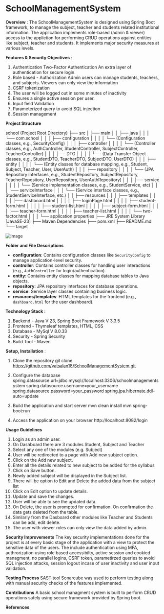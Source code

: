 # SchoolManagementSystem
**Overview** : 
The SchoolManagementSystem is designed using Spring Boot framework, to manage the subject, teacher and students related institutional information. The application implements role-based (admin & viewer) access to the appliction for performing CRUD operations against entities like subject, teacher and students. It implements major security measures at various levels.

**Features & Security Objectives** : 
1. Authentication Two-Factor Authentication
An extra layer of authentication for secure login.
2. Role based - Authorization
Admin users can manage students, teachers, and subjects.
Viewers can only view the information
3. CSRF tokenization
4. The user will be logged out in some minutes of inactivity
5. Ensures a single active session per user.
6. Input field Validation
7. Parameterized query to avoid SQL injection
8. Session management

**Project Structure** 

school (Project Root Directory)
├── src
│   ├── main
│   │   ├── java
│   │   │   └── com.school
│   │   │       ├── configuration
│   │   │       │   └── (Configuration classes, e.g., SecurityConfig)
│   │   │       ├── controller
│   │   │       │   └── (Controller classes, e.g., AuthController, StudentController, SubjectController, TeacherController)
│   │   │       ├── DTO
│   │   │       │   └── (Data Transfer Object classes, e.g., StudentDTO, TeacherDTO, SubjectDTO, UserDTO)
│   │   │       ├── entity
│   │   │       │   └── (Entity classes for database mapping, e.g., Student, Subject, Teacher, User, UserAuth)
│   │   │       ├── repository
│   │   │       │   └── (JPA Repository interfaces, e.g., StudentRepository, SubjectRepository, TeacherRepository, UserRepository, UserAuthRepository)
│   │   │       ├── service
│   │   │       │   └── (Service implementation classes, e.g., StudentService, etc)
│   │   │       └── serviceInterface
│   │   │           └── (Service interface classes, e.g., StudentServiceInterface, etc.)
│   │   ├── resources
│   │   │   ├── templates
│   │   │   │   ├── dashboard.html
│   │   │   │   ├── loginPage.html
│   │   │   │   ├── student-form.html
│   │   │   │   ├── student-list.html
│   │   │   │   ├── subject-form.html
│   │   │   │   ├── teacher-form.html
│   │   │   │   ├── teacher-list.html
│   │   │   │   └── two-factor.html
│   │   │   └── application.properties
├── JRE System Library [JavaSE-23]
├── Maven Dependencies
├── pom.xml
├── README.md
└── target

![image](https://github.com/user-attachments/assets/853542d8-8c6c-47dc-8968-ebb6c10ae0b3)


**Folder and File Descriptions**
- **configuration**: Contains configuration classes like `SecurityConfig` to manage application-level security.
- **controller**: Contains controller classes for handling user interactions (e.g., `AuthController` for login/authentication).
- **entity**: Contains entity classes for mapping database tables to Java objects.
- **repository**: JPA repository interfaces for database operations.
- **service**: Service layer classes containing business logic.
- **resources/templates**: HTML templates for the frontend (e.g., `dashboard.html` for the user dashboard).


**Technology Stack** : 
1. Backend - Java V 23, Spring Boot Framework V 3.3.5 
2. Frontend - Thymeleaf templates, HTML, CSS 
3. Database - MySql V 8.0.33
4. Security - Spring Security
5. Build Tool - Maven 

**Setup, Installation** : 
1. Clone the repository
git clone https://github.com/vatsalan18/SchoolManagementSystem.git

2. Configure the database
spring.datasource.url=jdbc:mysql://localhost:3306/schoolmanagementsystem
spring.datasource.username=your_username
spring.datasource.password=your_password
spring.jpa.hibernate.ddl-auto=update

3. Build the application and start server
mvn clean install
mvn spring-boot:run

4. Access the application on your browser
   http://localhost:8082/login

**Usage Guidelines**
1. Login as an admin user.
2. On Dashboard there are 3 modules Student, Subject and Teacher
3. Select any one of the modules (e.g. Subject)
4. User will be redirected to a page with Add new subject option.
5. Click on the Add new subject.
6. Enter all the details related to new subject to be added for the syllabus
7. Click on Save button.
8. Newly added subject will be displayed in the Subject list.
9. There will be option to Edit and Delete the added data from the subject list
10. Click on Edit option to update details.
11. Update and save the changes.
12. User will be able to see the updated data.
13. On Delete, the user is prompted for confirmation. On confirmation the data gets deleted from the table.
14. Similarly from the Dasboard other modules like Teacher and Students can be add, edit delete.
15. The user with viewer roles can only view the data added by admin.

**Security Improvements**
The key security implementations done for the project is at every basic stage of the application with a view to protect the sensitive data of the users. The include authentication using MFA, authrorization using role based accessibilty, active session and cookied managment, no parallel logins, CSRF token, parametirzed queries to avoid SQL injection attacks, session logout incase of user inactivity and user input validation.

**Testing Process**
SAST tool Sonarcube was used to perform testing along with manual security checks of the features implemented.

**Contributions**
A basic school managment system is built to perform CRUD operations safely using secure framework provided by Spring boot.

**References**
